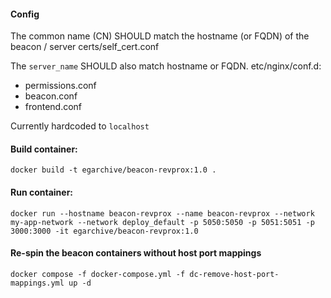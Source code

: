 
#### Config
The common name (CN) SHOULD match the hostname (or FQDN) of the beacon / server
certs/self_cert.conf

The `server_name` SHOULD also match hostname or FQDN.
etc/nginx/conf.d:
  - permissions.conf
  - beacon.conf
  - frontend.conf

Currently hardcoded to `localhost`

#### Build container:
`docker build -t egarchive/beacon-revprox:1.0 .`

#### Run container:
`docker run --hostname beacon-revprox --name beacon-revprox --network my-app-network --network deploy_default -p 5050:5050 -p 5051:5051 -p 3000:3000 -it egarchive/beacon-revprox:1.0`

#### Re-spin the beacon containers without host port mappings 
`docker compose -f docker-compose.yml -f dc-remove-host-port-mappings.yml up -d`

